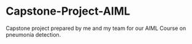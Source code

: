 # Capstone-Project-AIML
Capstone project prepared by me and my team for our AIML Course on pneumonia detection.
